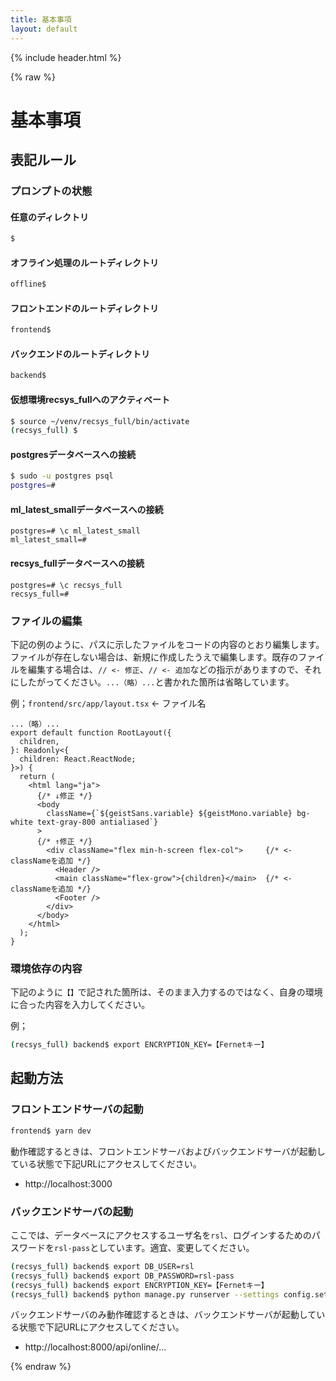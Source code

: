 ```yaml
---
title: 基本事項
layout: default
---
```


{% include header.html %}

{% raw %}

# 基本事項

## 表記ルール

### プロンプトの状態

#### 任意のディレクトリ
```bash
$
```

#### オフライン処理のルートディレクトリ
```bash
offline$
```

#### フロントエンドのルートディレクトリ
```bash
frontend$
```

#### バックエンドのルートディレクトリ
```bash
backend$
```

#### 仮想環境recsys_fullへのアクティベート
```bash
$ source ~/venv/recsys_full/bin/activate
(recsys_full) $
```

#### postgresデータベースへの接続
```bash
$ sudo -u postgres psql
postgres=#
```

#### ml_latest_smallデータベースへの接続
```pgsql
postgres=# \c ml_latest_small
ml_latest_small=#
```

#### recsys_fullデータベースへの接続
```pgsql
postgres=# \c recsys_full
recsys_full=#
```

### ファイルの編集
下記の例のように、パスに示したファイルをコードの内容のとおり編集します。ファイルが存在しない場合は、新規に作成したうえで編集します。既存のファイルを編集する場合は、`// <- 修正`、`// <- 追加`などの指示がありますので、それにしたがってください。`...（略）...`と書かれた箇所は省略しています。

例；`frontend/src/app/layout.tsx` <- ファイル名
```tsx
...（略）...
export default function RootLayout({
  children,
}: Readonly<{
  children: React.ReactNode;
}>) {
  return (
    <html lang="ja">
      {/* ↓修正 */}
      <body
        className={`${geistSans.variable} ${geistMono.variable} bg-white text-gray-800 antialiased`}
      >
      {/* ↑修正 */}
        <div className="flex min-h-screen flex-col">     {/* <- classNameを追加 */}
          <Header />
          <main className="flex-grow">{children}</main>  {/* <- classNameを追加 */}
          <Footer />
        </div>
      </body>
    </html>
  );
}
```

### 環境依存の内容
下記のように`【】`で記された箇所は、そのまま入力するのではなく、自身の環境に合った内容を入力してください。

例；
```bash
(recsys_full) backend$ export ENCRYPTION_KEY=【Fernetキー】
```

## 起動方法

### フロントエンドサーバの起動
```bash
frontend$ yarn dev
```

動作確認するときは、フロントエンドサーバおよびバックエンドサーバが起動している状態で下記URLにアクセスしてください。
- http://localhost:3000

### バックエンドサーバの起動
ここでは、データベースにアクセスするユーザ名を`rsl`、ログインするためのパスワードを`rsl-pass`としています。適宜、変更してください。
```bash
(recsys_full) backend$ export DB_USER=rsl
(recsys_full) backend$ export DB_PASSWORD=rsl-pass
(recsys_full) backend$ export ENCRYPTION_KEY=【Fernetキー】
(recsys_full) backend$ python manage.py runserver --settings config.settings.development
```

バックエンドサーバのみ動作確認するときは、バックエンドサーバが起動している状態で下記URLにアクセスしてください。
- http://localhost:8000/api/online/...

{% endraw %}
